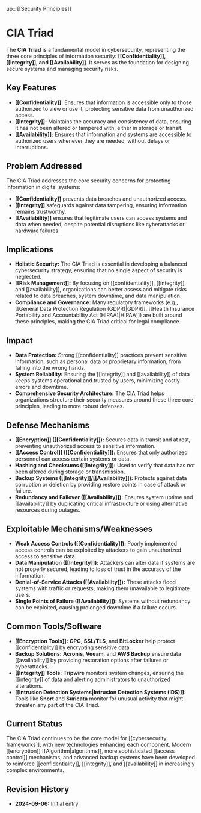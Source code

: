 up:: [[Security Principles]]
# CIA Triad

The **CIA Triad** is a fundamental model in cybersecurity, representing the three core principles of information security: **[[Confidentiality]], [[Integrity]], and [[Availability]]**. It serves as the foundation for designing secure systems and managing security risks.

## Key Features

- **[[Confidentiality]]:** Ensures that information is accessible only to those authorized to view or use it, protecting sensitive data from unauthorized access.
- **[[Integrity]]:** Maintains the accuracy and consistency of data, ensuring it has not been altered or tampered with, either in storage or transit.
- **[[Availability]]:** Ensures that information and systems are accessible to authorized users whenever they are needed, without delays or interruptions.

## Problem Addressed

The CIA Triad addresses the core security concerns for protecting information in digital systems:

- **[[Confidentiality]]** prevents data breaches and unauthorized access.
- **[[Integrity]]** safeguards against data tampering, ensuring information remains trustworthy.
- **[[Availability]]** ensures that legitimate users can access systems and data when needed, despite potential disruptions like cyberattacks or hardware failures.

## Implications

- **Holistic Security:** The CIA Triad is essential in developing a balanced cybersecurity strategy, ensuring that no single aspect of security is neglected.
- **[[Risk Management]]:** By focusing on [[confidentiality]], [[integrity]], and [[availability]], organizations can better assess and mitigate risks related to data breaches, system downtime, and data manipulation.
- **Compliance and Governance:** Many regulatory frameworks (e.g., [[General Data Protection Regulation (GDPR)|GDPR]], [[Health Insurance Portability and Accountability Act (HIPAA)|HIPAA]]) are built around these principles, making the CIA Triad critical for legal compliance.

## Impact

- **Data Protection:** Strong [[confidentiality]] practices prevent sensitive information, such as personal data or proprietary information, from falling into the wrong hands.
- **System Reliability:** Ensuring the [[integrity]] and [[availability]] of data keeps systems operational and trusted by users, minimizing costly errors and downtime.
- **Comprehensive Security Architecture:** The CIA Triad helps organizations structure their security measures around these three core principles, leading to more robust defenses.

## Defense Mechanisms

- **[[Encryption]] ([[Confidentiality]]):** Secures data in transit and at rest, preventing unauthorized access to sensitive information.
- **[[Access Control]] ([[Confidentiality]]):** Ensures that only authorized personnel can access certain systems or data.
- **Hashing and Checksums ([[Integrity]]):** Used to verify that data has not been altered during storage or transmission.
- **Backup Systems ([[Integrity]]/[[Availability]]):** Protects against data corruption or deletion by providing restore points in case of attack or failure.
- **Redundancy and Failover ([[Availability]]):** Ensures system uptime and [[availability]] by duplicating critical infrastructure or using alternative resources during outages.

## Exploitable Mechanisms/Weaknesses

- **Weak Access Controls ([[Confidentiality]]):** Poorly implemented access controls can be exploited by attackers to gain unauthorized access to sensitive data.
- **Data Manipulation ([[Integrity]]):** Attackers can alter data if systems are not properly secured, leading to loss of trust in the accuracy of the information.
- **Denial-of-Service Attacks ([[Availability]]):** These attacks flood systems with traffic or requests, making them unavailable to legitimate users.
- **Single Points of Failure ([[Availability]]):** Systems without redundancy can be exploited, causing prolonged downtime if a failure occurs.

## Common Tools/Software

- **[[Encryption Tools]]:** **GPG**, **SSL/TLS**, and **BitLocker** help protect [[confidentiality]] by encrypting sensitive data.
- **Backup Solutions:** **Acronis**, **Veeam**, and **AWS Backup** ensure data [[availability]] by providing restoration options after failures or cyberattacks.
- **[[Integrity]] Tools:** **Tripwire** monitors system changes, ensuring the [[integrity]] of data and alerting administrators to unauthorized alterations.
- **[[Intrusion Detection Systems|Intrusion Detection Systems (IDS)]]:** Tools like **Snort** and **Suricata** monitor for unusual activity that might threaten any part of the CIA Triad.

## Current Status

The CIA Triad continues to be the core model for [[cybersecurity frameworks]], with new technologies enhancing each component. Modern [[encryption]] [[Algorithm|algorithms]], more sophisticated [[access control]] mechanisms, and advanced backup systems have been developed to reinforce [[confidentiality]], [[integrity]], and [[availability]] in increasingly complex environments.

## Revision History

- **2024-09-06:** Initial entry